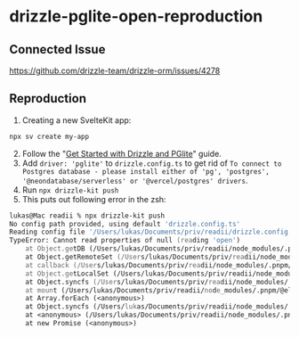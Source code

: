 # drizzle-pglite-open-reproduction

## Connected Issue

https://github.com/drizzle-team/drizzle-orm/issues/4278

## Reproduction

1. Creating a new SvelteKit app:
```sh
npx sv create my-app
```

2. Follow the "[Get Started with Drizzle and PGlite](https://orm.drizzle.team/docs/get-started/pglite-new)" guide.
3. Add `driver: 'pglite'` to `drizzle.config.ts` to get rid of `To connect to Postgres database - please install either of 'pg', 'postgres', '@neondatabase/serverless' or '@vercel/postgres' drivers`.
4. Run `npx drizzle-kit push`
5. This puts out following error in the zsh:

```zsh
lukas@Mac readii % npx drizzle-kit push
No config path provided, using default 'drizzle.config.ts'
Reading config file '/Users/lukas/Documents/priv/readii/drizzle.config.ts'
TypeError: Cannot read properties of null (reading 'open')
    at Object.getDB (/Users/lukas/Documents/priv/readii/node_modules/.pnpm/@electric-sql+pglite@0.2.17/node_modules/@electric-sql/pglite/release/postgres.js:9:113692)
    at Object.getRemoteSet (/Users/lukas/Documents/priv/readii/node_modules/.pnpm/@electric-sql+pglite@0.2.17/node_modules/@electric-sql/pglite/release/postgres.js:9:114890)
    at callback (/Users/lukas/Documents/priv/readii/node_modules/.pnpm/@electric-sql+pglite@0.2.17/node_modules/@electric-sql/pglite/release/postgres.js:9:113341)
    at Object.getLocalSet (/Users/lukas/Documents/priv/readii/node_modules/.pnpm/@electric-sql+pglite@0.2.17/node_modules/@electric-sql/pglite/release/postgres.js:9:114798)
    at Object.syncfs (/Users/lukas/Documents/priv/readii/node_modules/.pnpm/@electric-sql+pglite@0.2.17/node_modules/@electric-sql/pglite/release/postgres.js:9:113275)
    at mount (/Users/lukas/Documents/priv/readii/node_modules/.pnpm/@electric-sql+pglite@0.2.17/node_modules/@electric-sql/pglite/release/postgres.js:9:131497)
    at Array.forEach (<anonymous>)
    at Object.syncfs (/Users/lukas/Documents/priv/readii/node_modules/.pnpm/@electric-sql+pglite@0.2.17/node_modules/@electric-sql/pglite/release/postgres.js:9:131429)
    at <anonymous> (/Users/lukas/Documents/priv/readii/node_modules/.pnpm/@electric-sql+pglite@0.2.17/node_modules/@electric-sql/pglite/src/fs/idbfs.ts:31:26)
    at new Promise (<anonymous>)
```
